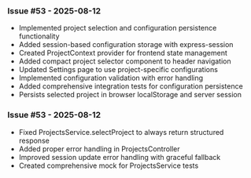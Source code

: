 ### Issue #53 - 2025-08-12
- Implemented project selection and configuration persistence functionality
- Added session-based configuration storage with express-session
- Created ProjectContext provider for frontend state management
- Added compact project selector component to header navigation
- Updated Settings page to use project-specific configurations
- Implemented configuration validation with error handling
- Added comprehensive integration tests for configuration persistence
- Persists selected project in browser localStorage and server session

### Issue #53 - 2025-08-12
- Fixed ProjectsService.selectProject to always return structured response
- Added proper error handling in ProjectsController
- Improved session update error handling with graceful fallback
- Created comprehensive mock for ProjectsService tests

